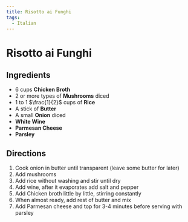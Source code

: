```yaml
---
title: Risotto ai Funghi
tags:
  - Italian
---
```


# Risotto ai Funghi

## Ingredients
- 6 cups **Chicken Broth**
- 2 or more types of **Mushrooms** diced
- 1 to 1 $\frac{1}{2}$ cups of **Rice**
- A stick of **Butter**
- A small **Onion** diced
- **White Wine**
- **Parmesan Cheese**
- **Parsley**


## Directions
1. Cook onion in butter until transparent (leave some butter for later)
2. Add mushrooms
3. Add rice without washing and stir until dry
4. Add wine, after it evaporates add salt and pepper
5. Add Chicken broth little by little, stirring constantly
6. When almost ready, add rest of butter and mix
7. Add Parmesan cheese and top for 3-4 minutes before serving with parsley
